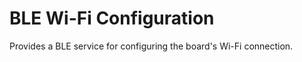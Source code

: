 BLE Wi-Fi Configuration
=======================

Provides a BLE service for configuring the board's Wi-Fi connection.
